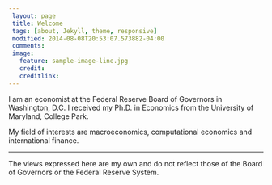 ```yaml
---
 layout: page
 title: Welcome
 tags: [about, Jekyll, theme, responsive]
 modified: 2014-08-08T20:53:07.573882-04:00
 comments: 
 image:
   feature: sample-image-line.jpg
   credit: 
   creditlink: 
---
```

I am an economist at the Federal Reserve Board of Governors in Washington, D.C. I received my Ph.D. in Economics from the University of Maryland, College Park. 


My field of interests are macroeconomics, computational economics and international finance.

---

The views expressed here are my own and do not reflect those of the Board of Governors or the Federal Reserve System.
 
<!--## Minimal Mistakes is all about:
 * Responsive templates. Looking good on mobile, tablet, and desktop.
 * Gracefully degrading in older browsers. Compatible with Internet Explorer 8+ and all modern browsers.
 * Minimal embellishments -- content first.
 * Optional large feature images for posts and pages.
 * Simple and clear permalink structure.
 * [Custom 404 page](http://mmistakes.github.io/minimal-mistakes/404.html) to get you started.
 * Support for Disqus Comments
<a markdown="0" href="{{ site.url }}/theme-setup" class="btn">Install Minimal Mistakes Theme</a> -->
